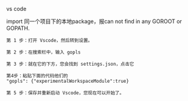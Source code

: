 vs code

import 同一个项目下的本地package，报can not find in any GOROOT or GOPATH.

```
第 1 步：打开 Vscode，然后转到设置。

第 2 步：在搜索栏中，输入 gopls

第 3 步：就在它的下方，您会找到 settings.json，点击它

第4步：粘贴下面的代码他们的
"gopls": {"experimentalWorkspaceModule":true}

第 5 步：保存并重新启动 Vscode，您现在可以开始了。
```

